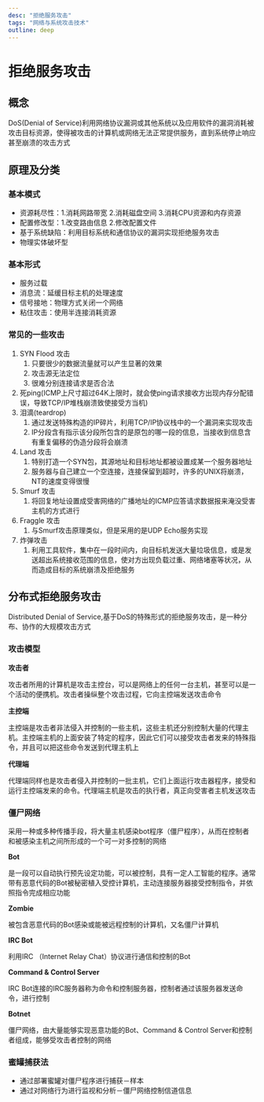 ```yaml
---
desc: "拒绝服务攻击"
tags: "网络与系统攻击技术"
outline: deep
---
```


# 拒绝服务攻击


## 概念

DoS(Denial of Service)利用网络协议漏洞或其他系统以及应用软件的漏洞消耗被攻击目标资源，使得被攻击的计算机或网络无法正常提供服务，直到系统停止响应甚至崩溃的攻击方式

## 原理及分类

### 基本模式
- 资源耗尽性：1.消耗网路带宽 2.消耗磁盘空间 3.消耗CPU资源和内存资源
- 配置修改型：1.改变路由信息 2.修改配置文件
- 基于系统缺陷：利用目标系统和通信协议的漏洞实现拒绝服务攻击
- 物理实体破坏型

### 基本形式
- 服务过载
- 消息流：延缓目标主机的处理速度
- 信号接地：物理方式关闭一个网络
- 粘住攻击：使用半连接消耗资源

### 常见的一些攻击
1. SYN Flood 攻击
   1. 只要很少的数据流量就可以产生显著的效果
   2. 攻击源无法定位
   3. 很难分别连接请求是否合法
2. 死ping(ICMP上尺寸超过64K上限时，就会使ping请求接收方出现内存分配错误，导致TCP/IP堆栈崩溃致使接受方当机)
3. 泪滴(teardrop)
   1. 通过发送特殊构造的IP碎片，利用TCP/IP协议栈中的一个漏洞来实现攻击
   2. IP分段含有指示该分段所包含的是原包的哪一段的信息，当接收到信息含有重复偏移的伪造分段将会崩溃
4. Land 攻击
   1. 特别打造一个SYN包，其源地址和目标地址都被设置成某一个服务器地址
   2. 服务器与自己建立一个空连接，连接保留到超时，许多的UNIX将崩溃，NT的速度变得很慢
5. Smurf 攻击
   1. 将回复地址设置成受害网络的广播地址的ICMP应答请求数据报来淹没受害主机的方式进行
6. Fraggle 攻击
   1. 与Smurf攻击原理类似，但是采用的是UDP Echo服务实现
7. 炸弹攻击
   1. 利用工具软件，集中在一段时间内，向目标机发送大量垃圾信息，或是发送超出系统接收范围的信息，使对方出现负载过重、网络堵塞等状况，从而造成目标的系统崩溃及拒绝服务

## 分布式拒绝服务攻击

Distributed Denial of Service,基于DoS的特殊形式的拒绝服务攻击，是一种分布、协作的大规模攻击方式

### 攻击模型

**攻击者**

攻击者所用的计算机是攻击主控台，可以是网络上的任何一台主机，甚至可以是一个活动的便携机。攻击者操纵整个攻击过程，它向主控端发送攻击命令

**主控端**

主控端是攻击者非法侵入并控制的一些主机，这些主机还分别控制大量的代理主机。主控端主机的上面安装了特定的程序，因此它们可以接受攻击者发来的特殊指令，并且可以把这些命令发送到代理主机上

**代理端**

代理端同样也是攻击者侵入并控制的一批主机，它们上面运行攻击器程序，接受和运行主控端发来的命令。代理端主机是攻击的执行者，真正向受害者主机发送攻击

### 僵尸网络

采用一种或多种传播手段，将大量主机感染bot程序（僵尸程序），从而在控制者和被感染主机之间所形成的一个可一对多控制的网络

**Bot**

是一段可以自动执行预先设定功能，可以被控制，具有一定人工智能的程序。通常带有恶意代码的Bot被秘密植入受控计算机，主动连接服务器接受控制指令，并依照指令完成相应功能

**Zombie**

被包含恶意代码的Bot感染或能被远程控制的计算机，又名僵尸计算机

**IRC Bot**

利用IRC （Internet Relay Chat）协议进行通信和控制的Bot



**Command & Control Server**

IRC Bot连接的IRC服务器称为命令和控制服务器，控制者通过该服务器发送命令，进行控制

**Botnet**

僵尸网络，由大量能够实现恶意功能的Bot、Command & Control Server和控制者组成，能够受攻击者控制的网络

### 蜜罐捕获法

- 通过部署蜜罐对僵尸程序进行捕获－样本
- 通过对网络行为进行监视和分析－僵尸网络控制信道信息

